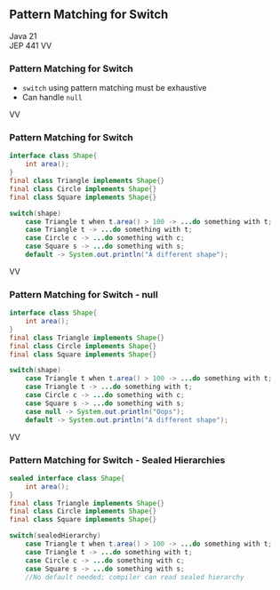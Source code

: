 ## Pattern Matching for Switch
Java 21 <br/>
JEP 441
VV

### Pattern Matching for Switch

* `switch` using pattern matching must be exhaustive
* Can handle `null`

VV

### Pattern Matching for Switch

```java
interface class Shape{
	int area();
}
final class Triangle implements Shape{}
final class Circle implements Shape{}
final class Square implements Shape{}

switch(shape)
	case Triangle t when t.area() > 100 -> ...do something with t;
	case Triangle t -> ...do something with t; 
	case Circle c -> ...do something with c;
	case Square s -> ...do something with s;
	default -> System.out.println("A different shape");
```

VV

### Pattern Matching for Switch - null

```java
interface class Shape{
	int area();
}
final class Triangle implements Shape{}
final class Circle implements Shape{}
final class Square implements Shape{}

switch(shape)
	case Triangle t when t.area() > 100 -> ...do something with t;
	case Triangle t -> ...do something with t; 
	case Circle c -> ...do something with c;
	case Square s -> ...do something with s;
	case null -> System.out.println("Oops");
	default -> System.out.println("A different shape");
```

VV

### Pattern Matching for Switch - Sealed Hierarchies

```java
sealed interface class Shape{
	int area();
}
final class Triangle implements Shape{}
final class Circle implements Shape{}
final class Square implements Shape{}

switch(sealedHierarchy)
	case Triangle t when t.area() > 100 -> ...do something with t;
	case Triangle t -> ...do something with t; 
	case Circle c -> ...do something with c;
	case Square s -> ...do something with s;
	//No default needed; compiler can read sealed hierarchy
```
